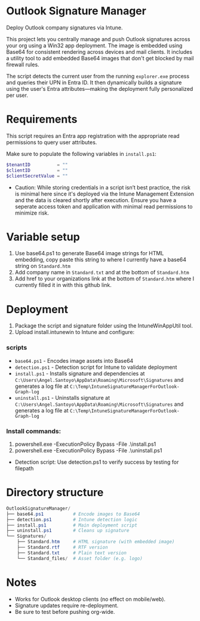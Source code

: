 # Outlook Signature Manager
Deploy Outlook company signatures via Intune.

This project lets you centrally manage and push Outlook signatures across your org using a Win32 app deployment. The image is embedded using Base64 for consistent rendering across devices and mail clients. It includes a utility tool to add embedded Base64 images that don't get blocked by mail firewall rules.

The script detects the current user from the running `explorer.exe` process and queries their UPN in Entra ID. It then dynamically builds a signature using the user's Entra attributes—making the deployment fully personalized per user.

# Requirements

This script requires an Entra app registration with the appropriate read permissions to query user attributes.

Make sure to populate the following variables in `install.ps1`: 

```powershell
$tenantID          = "" 
$clientID          = "" 
$clientSecretValue = ""  
```

-  Caution: While storing credentials in a script isn’t best practice, the risk is minimal here since it's deployed via the Intune Management Extension and the data is cleared shortly after execution. Ensure you have a seperate access token and application with minimal read permissions to minimize risk. 

# Variable setup
1) Use base64.ps1 to generate Base64 image strings for HTML embedding, copy paste this string to where I currently have a base64 string on `Standard.htm`
2) Add company name in `Standard.txt` and at the bottom of `Standard.htm`
3) Add href to your organizations link at the bottom of `Standard.htm` where I currently filled it in with this github link.

# Deployment
1) Package the script and signature folder using the IntuneWinAppUtil tool.
2) Upload install.intunewin to Intune and configure:


### scripts
- `base64.ps1` - Encodes image assets into Base64
- `detection.ps1` - Detection script for Intune to validate deployment 
- `install.ps1` - Installs signature and dependencies at `C:\Users\Angel.Santoyo\AppData\Roaming\Microsoft\Signatures` and generates a log file at `C:\Temp\IntuneSignatureManagerForOutlook-Graph-log`
- `uninstall.ps1` - Uninstalls signature at `C:\Users\Angel.Santoyo\AppData\Roaming\Microsoft\Signatures` and generates a log file at `C:\Temp\IntuneSignatureManagerForOutlook-Graph-log`


### Install commands: 
1) powershell.exe -ExecutionPolicy Bypass -File .\install.ps1
2) powershell.exe -ExecutionPolicy Bypass -File .\uninstall.ps1

- Detection script: Use detection.ps1 to verify success by testing for filepath

# Directory structure 
``` powershell
OutlookSignatureManager/
├── base64.ps1           # Encode images to Base64
├── detection.ps1        # Intune detection logic
├── install.ps1          # Main deployment script
├── uninstall.ps1        # Cleans up signature
└── Signatures/
    ├── Standard.htm     # HTML signature (with embedded image)
    ├── Standard.rtf     # RTF version
    ├── Standard.txt     # Plain text version
    └── Standard_files/  # Asset folder (e.g. logo)
```

# Notes
- Works for Outlook desktop clients (no effect on mobile/web).
- Signature updates require re-deployment.
- Be sure to test before pushing org-wide.